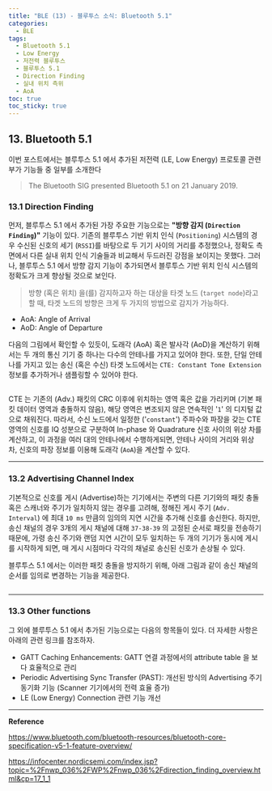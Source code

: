 ```yaml
---
title: "BLE (13) - 블루투스 소식: Bluetooth 5.1"
categories:
  - BLE
tags:
  - Bluetooth 5.1
  - Low Energy
  - 저전력 블루투스
  - 블루투스 5.1
  - Direction Finding
  - 실내 위치 측위
  - AoA
toc: true
toc_sticky: true
---
```


## 13. Bluetooth 5.1

이번 포스트에서는 블루투스 5.1 에서 추가된 저전력 (LE, Low Energy) 프로토콜 관련 부가 기능들 중 일부를 소개한다

>The Bluetooth SIG presented Bluetooth 5.1 on 21 January 2019.

<!-- On 31 December 2019, the Blueooth SIG published the Bluetooth Core Specification Version 5.2 -->

### 13.1 Direction Finding

먼저, 블루투스 5.1 에서 추가된 가장 주요한 기능으로는 **"방향 감지 (`Direction Finding`)"** 기능이 있다. 기존의 블루투스 기반 위치 인식 (`Positioning`) 시스템의 경우 수신된 신호의 세기 (`RSSI`)를 바탕으로 두 기기 사이의 거리를 추정했으나, 정확도 측면에서 다른 실내 위치 인식 기술들과 비교해서 두드러진 강점을 보이지는 못했다. 그러나, 블루투스 5.1 에서 방향 감지 기능이 추가되면서 블루투스 기반 위치 인식 시스템의 정확도가 크게 향상될 것으로 보인다. 

>방향 (혹은 위치) 을(를) 감지하고자 하는 대상을 타겟 노드 (`target node`)라고 할 때, 타겟 노드의 방향은 크게 두 가지의 방법으로 감지가 가능하다.

* AoA: Angle of Arrival
* AoD: Angle of Departure

다음의 그림에서 확인할 수 있듯이, 도래각 (AoA) 혹은 발사각 (AoD)을 계산하기 위해서는 두 개의 통신 기기 중 하나는 다수의 안테나를 가지고 있어야 한다. 또한, 단일 안테나를 가지고 있는 송신 (혹은 수신) 타겟 노드에서는 `CTE: Constant Tone Extension` 정보를 추가하거나 샘플링할 수 있어야 한다.

<figure style="width: 100%" class="align-center">
  <img src="{{ site.url }}{{ site.baseurl }}/assets/images/ble-51-fig1.png" alt="">
</figure>

CTE 는 기존의 (Adv.) 패킷의 CRC 이후에 위치하는 영역 혹은 값을 가리키며 (기본 패킷 데이터 영역과 충돌하지 않음), 해당 영역은 변조되지 않은 연속적인 '`1`' 의 디지털 값으로 채워진다. 따라서, 수신 노드에서 일정한 ('`constant`') 주파수와 파장을 갖는 CTE 영역의 신호를 IQ 성분으로 구분하여 In-phase 와 Quadrature 신호 사이의 위상 차를 계산하고, 이 과정을 여러 대의 안테나에서 수행하게되면, 안테나 사이의 거리와 위상 차, 신호의 파장 정보를 이용해 도래각 (`AoA`)을 계산할 수 있다.

---

### 13.2 Advertising Channel Index

기본적으로 신호를 게시 (Advertise)하는 기기에서는 주변의 다른 기기와의 패킷 충돌 혹은 스캐너와 주기가 일치하지 않는 경우를 고려해, 정해진 게시 주기 (`Adv. Interval`) 에 최대 `10 ms` 만큼의 임의의 지연 시간을 추가해 신호를 송신한다. 하지만, 송신 채널의 경우 3개의 게시 채널에 대해 `37-38-39` 의 고정된 순서로 패킷을 전송하기 때문에, 가령 송신 주기와 랜덤 지연 시간이 모두 일치하는 두 개의 기기가 동시에 게시를 시작하게 되면, 매 게시 시점마다 각각의 채널로 송신된 신호가 손상될 수 있다.


블루투스 5.1 에서는 이러한 패킷 충돌을 방지하기 위해, 아래 그림과 같이 송신 채널의 순서를 임의로 변경하는 기능을 제공한다.

<figure style="width: 100%" class="align-center">
  <img src="{{ site.url }}{{ site.baseurl }}/assets/images/ble-51-fig2.png" alt="">
</figure>

---

### 13.3 Other functions

그 외에 블루투스 5.1 에서 추가된 기능으로는 다음의 항목들이 있다. 더 자세한 사항은 아래의 관련 링크를 참조하자.

* GATT Caching Enhancements: GATT 연결 과정에서의 attribute table 을 보다 효율적으로 관리
* Periodic Advertising Sync Transfer (PAST): 개선된 방식의 Advertising 주기 동기화 기능 (Scanner 기기에서의 전력 효율 증가)
* LE (Low Energy) Connection 관련 기능 개선

---

**Reference**

https://www.bluetooth.com/bluetooth-resources/bluetooth-core-specification-v5-1-feature-overview/

https://infocenter.nordicsemi.com/index.jsp?topic=%2Fnwp_036%2FWP%2Fnwp_036%2Fdirection_finding_overview.html&cp=17_1_1